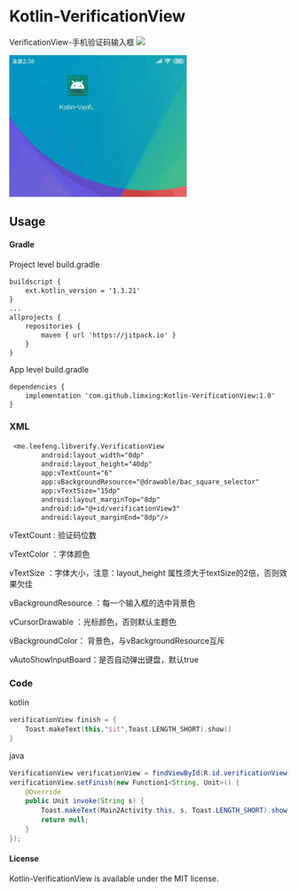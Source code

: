# Kotlin-VerificationView
VerificationView-手机验证码输入框 [![](https://jitpack.io/v/limxing/Kotlin-VerificationView.svg)](https://jitpack.io/#limxing/Kotlin-VerificationView)


<img src="./c99706f26b3a3b42367d8832a4dce716.GIF" width="320" height="255"/>

## Usage
#### Gradle

Project level build.gradle
```
buildscript {
    ext.kotlin_version = '1.3.21'
}
...
allprojects {
    repositories {
        maven { url 'https://jitpack.io' }
    }
}
```
App level build.gradle
```
dependencies {
    implementation 'com.github.limxing:Kotlin-VerificationView:1.0'
}
```

### XML
```
 <me.leefeng.libverify.VerificationView
        android:layout_width="0dp"
        android:layout_height="40dp"
        app:vTextCount="6"
        app:vBackgroundResource="@drawable/bac_square_selector"
        app:vTextSize="15dp"
        android:layout_marginTop="8dp"
        android:id="@+id/verificationView3"
        android:layout_marginEnd="8dp"/>

```
vTextCount  : 验证码位数

vTextColor  ：字体颜色

vTextSize   ：字体大小，注意：layout_height 属性须大于textSize的2倍，否则效果欠佳

vBackgroundResource ：每一个输入框的选中背景色

vCursorDrawable ：光标颜色，否则默认主题色

vBackgroundColor： 背景色，与vBackgroundResource互斥

vAutoShowInputBoard：是否自动弹出键盘，默认true


### Code

kotlin
```kotlin
verificationView.finish = {
    Toast.makeText(this,"$it",Toast.LENGTH_SHORT).show()
}
```
java
```java
VerificationView verificationView = findViewById(R.id.verificationView);
verificationView.setFinish(new Function1<String, Unit>() {
    @Override
    public Unit invoke(String s) {
        Toast.makeText(Main2Activity.this, s, Toast.LENGTH_SHORT).show();
        return null;
    }
});
```



#### License
Kotlin-VerificationView is available under the MIT license.
